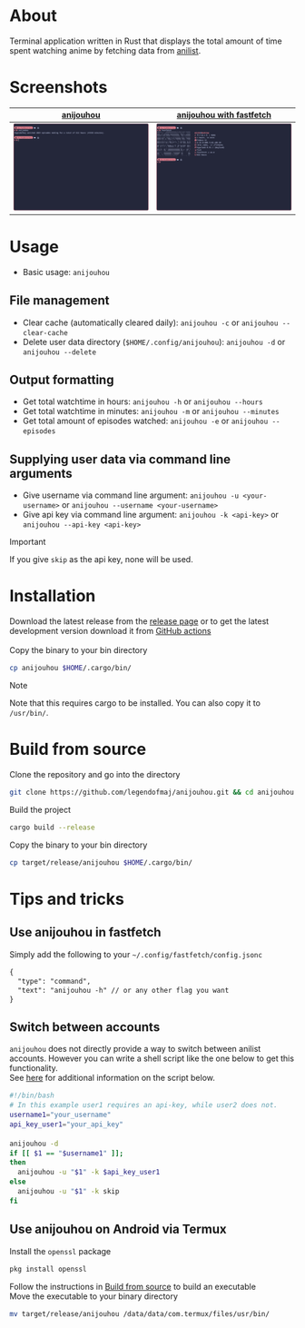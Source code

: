 # About
Terminal application written in Rust that displays the total amount of time spent watching anime by fetching data from [anilist](https://anilist.co/).

# Screenshots
| [anijouhou](https://github.com/legendofmaj/anijouhou/releases) | [anijouhou with fastfetch](https://github.com/fastfetch-cli/fastfetch) |
| :-----------------------------------------------------------:  | :--------------------------------------------------------------------: |
| <img src="res/anijouhou.png" width="500"/>                     | <img src="res/fastfetch_anijouhou.png" width="500"/>                   |

# Usage
- Basic usage: `anijouhou`
## File management
- Clear cache (automatically cleared daily): `anijouhou -c` or `anijouhou --clear-cache`
- Delete user data directory (`$HOME/.config/anijouhou`): `anijouhou -d` or `anijouhou --delete`
## Output formatting
- Get total watchtime in hours: `anijouhou -h` or `anijouhou --hours`
- Get total watchtime in minutes: `anijouhou -m` or `anijouhou --minutes`
- Get total amount of episodes watched: `anijouhou -e` or `anijouhou --episodes`
## Supplying user data via command line arguments
- Give username via command line argument: `anijouhou -u <your-username>` or `anijouhou --username <your-username>`
- Give api key via command line argument: `anijouhou -k <api-key>` or `anijouhou --api-key <api-key>`
>[!Important]
> If you give `skip` as the api key, none will be used.

# Installation
Download the latest release from the [release page](https://github.com/legendofmaj/anijouhou/releases) or to get the latest development version download it from [GitHub actions](https://github.com/legendofmaj/anijouhou/actions) <br> <br>
Copy the binary to your bin directory
```bash
cp anijouhou $HOME/.cargo/bin/
```
>[!Note]
> Note that this requires cargo to be installed. You can also copy it to `/usr/bin/`.

# Build from source
Clone the repository and go into the directory
```bash
git clone https://github.com/legendofmaj/anijouhou.git && cd anijouhou
```
Build the project
```bash
cargo build --release
```
Copy the binary to your bin directory
```bash
cp target/release/anijouhou $HOME/.cargo/bin/
```

# Tips and tricks
## Use anijouhou in fastfetch
Simply add the following to your `~/.config/fastfetch/config.jsonc`
```jsonc 
{
  "type": "command",
  "text": "anijouhou -h" // or any other flag you want
}
```
## Switch between accounts
`anijouhou` does not directly provide a way to switch between anilist accounts. However you can write a shell script like the one below to get this functionality. <br>
See [here](scripts/) for additional information on the script below.
```bash
#!/bin/bash
# In this example user1 requires an api-key, while user2 does not.
username1="your_username"
api_key_user1="your_api_key"

anijouhou -d
if [[ $1 == "$username1" ]];
then
  anijouhou -u "$1" -k $api_key_user1
else
  anijouhou -u "$1" -k skip
fi
```
## Use anijouhou on Android via Termux
Install the `openssl` package
```bash
pkg install openssl
```
Follow the instructions in [Build from source](#build-from-source) to build an executable <br>
Move the executable to your binary directory
```bash
mv target/release/anijouhou /data/data/com.termux/files/usr/bin/
```